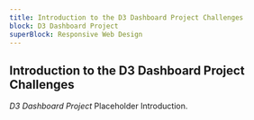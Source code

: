 ```yaml
---
title: Introduction to the D3 Dashboard Project Challenges
block: D3 Dashboard Project
superBlock: Responsive Web Design
---
```

## Introduction to the D3 Dashboard Project Challenges

<dfn>D3 Dashboard Project</dfn> Placeholder Introduction.
